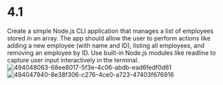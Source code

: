 # 4.1
Create a simple Node.js CLI application that manages a list of employees stored in an array. The app should allow the user to perform actions like adding a new employee (with name and ID), listing all employees, and removing an employee by ID. Use built-in Node.js modules like readline to capture user input interactively in the terminal. 
![494048063-68ee8017-5f3e-4c06-abdb-ead6fedf0d61](https://github.com/user-attachments/assets/d1ebcce1-bc49-4868-9148-bff828916ebe)
![494047940-8e38f306-c276-4ce0-a723-47403f676916](https://github.com/user-attachments/assets/6ea6e26a-aaa5-4570-8403-baa4fbea7600)

